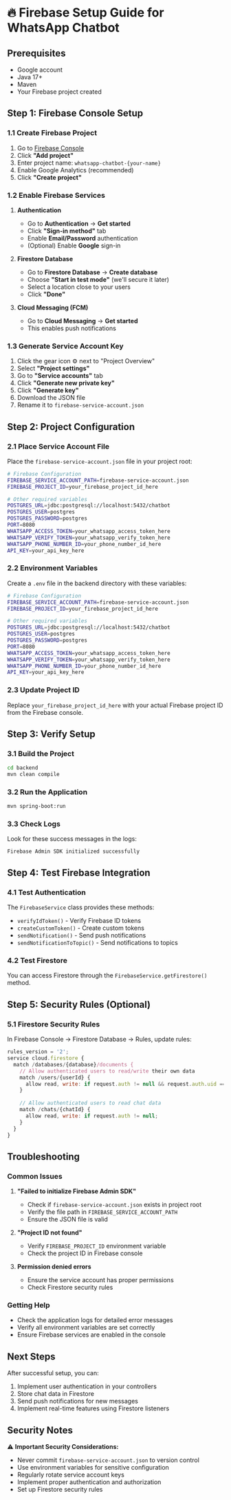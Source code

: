 # 🔥 Firebase Setup Guide for WhatsApp Chatbot

## Prerequisites
- Google account
- Java 17+ 
- Maven
- Your Firebase project created

## Step 1: Firebase Console Setup

### 1.1 Create Firebase Project
1. Go to [Firebase Console](https://console.firebase.google.com/)
2. Click **"Add project"**
3. Enter project name: `whatsapp-chatbot-{your-name}`
4. Enable Google Analytics (recommended)
5. Click **"Create project"**

### 1.2 Enable Firebase Services
1. **Authentication**
   - Go to **Authentication** → **Get started**
   - Click **"Sign-in method"** tab
   - Enable **Email/Password** authentication
   - (Optional) Enable **Google** sign-in

2. **Firestore Database**
   - Go to **Firestore Database** → **Create database**
   - Choose **"Start in test mode"** (we'll secure it later)
   - Select a location close to your users
   - Click **"Done"**

3. **Cloud Messaging (FCM)**
   - Go to **Cloud Messaging** → **Get started**
   - This enables push notifications

### 1.3 Generate Service Account Key
1. Click the gear icon ⚙️ next to "Project Overview"
2. Select **"Project settings"**
3. Go to **"Service accounts"** tab
4. Click **"Generate new private key"**
5. Click **"Generate key"**
6. Download the JSON file
7. Rename it to `firebase-service-account.json`

## Step 2: Project Configuration

### 2.1 Place Service Account File
Place the `firebase-service-account.json` file in your project root:
```bash
# Firebase Configuration
FIREBASE_SERVICE_ACCOUNT_PATH=firebase-service-account.json
FIREBASE_PROJECT_ID=your_firebase_project_id_here

# Other required variables
POSTGRES_URL=jdbc:postgresql://localhost:5432/chatbot
POSTGRES_USER=postgres
POSTGRES_PASSWORD=postgres
PORT=8080
WHATSAPP_ACCESS_TOKEN=your_whatsapp_access_token_here
WHATSAPP_VERIFY_TOKEN=your_whatsapp_verify_token_here
WHATSAPP_PHONE_NUMBER_ID=your_phone_number_id_here
API_KEY=your_api_key_here
```

### 2.2 Environment Variables
Create a `.env` file in the backend directory with these variables:

```bash
# Firebase Configuration
FIREBASE_SERVICE_ACCOUNT_PATH=firebase-service-account.json
FIREBASE_PROJECT_ID=your_firebase_project_id_here

# Other required variables
POSTGRES_URL=jdbc:postgresql://localhost:5432/chatbot
POSTGRES_USER=postgres
POSTGRES_PASSWORD=postgres
PORT=8080
WHATSAPP_ACCESS_TOKEN=your_whatsapp_access_token_here
WHATSAPP_VERIFY_TOKEN=your_whatsapp_verify_token_here
WHATSAPP_PHONE_NUMBER_ID=your_phone_number_id_here
API_KEY=your_api_key_here
```

### 2.3 Update Project ID
Replace `your_firebase_project_id_here` with your actual Firebase project ID from the Firebase console.

## Step 3: Verify Setup

### 3.1 Build the Project
```bash
cd backend
mvn clean compile
```

### 3.2 Run the Application
```bash
mvn spring-boot:run
```

### 3.3 Check Logs
Look for these success messages in the logs:
```
Firebase Admin SDK initialized successfully
```

## Step 4: Test Firebase Integration

### 4.1 Test Authentication
The `FirebaseService` class provides these methods:
- `verifyIdToken()` - Verify Firebase ID tokens
- `createCustomToken()` - Create custom tokens
- `sendNotification()` - Send push notifications
- `sendNotificationToTopic()` - Send notifications to topics

### 4.2 Test Firestore
You can access Firestore through the `FirebaseService.getFirestore()` method.

## Step 5: Security Rules (Optional)

### 5.1 Firestore Security Rules
In Firebase Console → Firestore Database → Rules, update rules:

```javascript
rules_version = '2';
service cloud.firestore {
  match /databases/{database}/documents {
    // Allow authenticated users to read/write their own data
    match /users/{userId} {
      allow read, write: if request.auth != null && request.auth.uid == userId;
    }
    
    // Allow authenticated users to read chat data
    match /chats/{chatId} {
      allow read, write: if request.auth != null;
    }
  }
}
```

## Troubleshooting

### Common Issues

1. **"Failed to initialize Firebase Admin SDK"**
   - Check if `firebase-service-account.json` exists in project root
   - Verify the file path in `FIREBASE_SERVICE_ACCOUNT_PATH`
   - Ensure the JSON file is valid

2. **"Project ID not found"**
   - Verify `FIREBASE_PROJECT_ID` environment variable
   - Check the project ID in Firebase console

3. **Permission denied errors**
   - Ensure the service account has proper permissions
   - Check Firestore security rules

### Getting Help
- Check the application logs for detailed error messages
- Verify all environment variables are set correctly
- Ensure Firebase services are enabled in the console

## Next Steps

After successful setup, you can:
1. Implement user authentication in your controllers
2. Store chat data in Firestore
3. Send push notifications for new messages
4. Implement real-time features using Firestore listeners

## Security Notes

⚠️ **Important Security Considerations:**
- Never commit `firebase-service-account.json` to version control
- Use environment variables for sensitive configuration
- Regularly rotate service account keys
- Implement proper authentication and authorization
- Set up Firestore security rules 